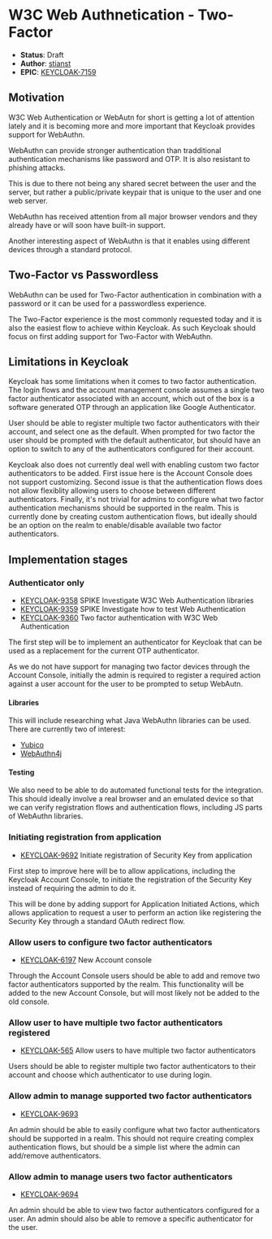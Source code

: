# W3C Web Authnetication - Two-Factor

* **Status**: Draft
* **Author**: [stianst](https://github.com/stianst)
* **EPIC**: [KEYCLOAK-7159](https://issues.jboss.org/browse/KEYCLOAK-7159)


## Motivation

W3C Web Authentication or WebAutn for short is getting a lot of attention lately and it is becoming more and more 
important that Keycloak provides support for WebAuthn.

WebAuthn can provide stronger authentication than tradditional authentication mechanisms like password and OTP. It is
also resistant to phishing attacks.

This is due to there not being any shared secret between the user and the server, but rather a public/private keypair
that is unique to the user and one web server.

WebAuthn has received attention from all major browser vendors and they already have or will soon have built-in support.

Another interesting aspect of WebAuthn is that it enables using different devices through a standard protocol. 


## Two-Factor vs Passwordless

WebAuthn can be used for Two-Factor authentication in combination with a password or it can be used for a passwordless
experience.

The Two-Factor experience is the most commonly requested today and it is also the easiest flow to achieve within 
Keycloak. As such Keycloak should focus on first adding support for Two-Factor with WebAuthn.


## Limitations in Keycloak

Keycloak has some limitations when it comes to two factor authentication. The login flows and the account
management console assumes a single two factor authenticator associated with an account, which out of the box is a 
software generated OTP through an application like Google Authenticator.

User should be able to register multiple two factor authenticators with their account, and select one as the default.
When prompted for two factor the user should be prompted with the default authenticator, but should have an option
to switch to any of the authenticators configured for their account.

Keycloak also does not currently deal well with enabling custom two factor authenticators to be added. First issue here
is the Account Console does not support customizing. Second issue is that the authentication flows does not allow
flexiblity allowing users to choose between different authenticators. Finally, it's not trivial for admins to configure
what two factor authentication mechanisms should be supported in the realm. This is currently done by creating custom
authentication flows, but ideally should be an option on the realm to enable/disable available two factor authenticators.


## Implementation stages

### Authenticator only

* [KEYCLOAK-9358](https://issues.jboss.org/browse/KEYCLOAK-9358) SPIKE Investigate W3C Web Authentication libraries
* [KEYCLOAK-9359](https://issues.jboss.org/browse/KEYCLOAK-9359) SPIKE Investigate how to test Web Authentication
* [KEYCLOAK-9360](https://issues.jboss.org/browse/KEYCLOAK-9360) Two factor authentication with W3C Web Authentication

The first step will be to implement an authenticator for Keycloak that can be used as a replacement for the current
OTP authenticator.

As we do not have support for managing two factor devices through the Account Console, initially the admin is required
to register a required action against a user account for the user to be prompted to setup WebAutn.

#### Libraries

This will include researching what Java WebAuthn libraries can be used. There are currently two of interest:

* [Yubico](https://github.com/Yubico/java-webauthn-server)
* [WebAuthn4j](https://github.com/webauthn4j/webauthn4j)

#### Testing

We also need to be able to do automated functional tests for the integration. This should ideally involve a real
browser and an emulated device so that we can verify registration flows and authentication flows, including JS parts of
WebAuthn libraries.


### Initiating registration from application

* [KEYCLOAK-9692](https://issues.jboss.org/browse/KEYCLOAK-9692) Initiate registration of Security Key from application 

First step to improve here will be to allow applications, including the Keycloak Account Console, to initiate the 
registration of the Security Key instead of requiring the admin to do it.

This will be done by adding support for Application Initiated Actions, which allows application to request a user to 
perform an action like registering the Security Key through a standard OAuth redirect flow.


### Allow users to configure two factor authenticators

* [KEYCLOAK-6197](https://issues.jboss.org/browse/KEYCLOAK-6197) New Account console

Through the Account Console users should be able to add and remove two factor authenticators supported by the realm. This
functionality will be added to the new Account Console, but will most likely not be added to the old console. 


### Allow user to have multiple two factor authenticators registered

* [KEYCLOAK-565](https://issues.jboss.org/browse/KEYCLOAK-565) Allow users to have multiple two factor authenticators

Users should be able to register multiple two factor authenticators to their account and choose which authenticator to
use during login.


### Allow admin to manage supported two factor authenticators

* [KEYCLOAK-9693](https://issues.jboss.org/browse/KEYCLOAK-9693)

An admin should be able to easily configure what two factor authenticators should be supported in a realm. This should
not require creating complex authentication flows, but should be a simple list where the admin can add/remove authenticators.


### Allow admin to manage users two factor authenticators

* [KEYCLOAK-9694](https://issues.jboss.org/browse/KEYCLOAK-9694)

An admin should be able to view two factor authenticators configured for a user. An admin should also be able to remove
a specific authenticator for the user.

